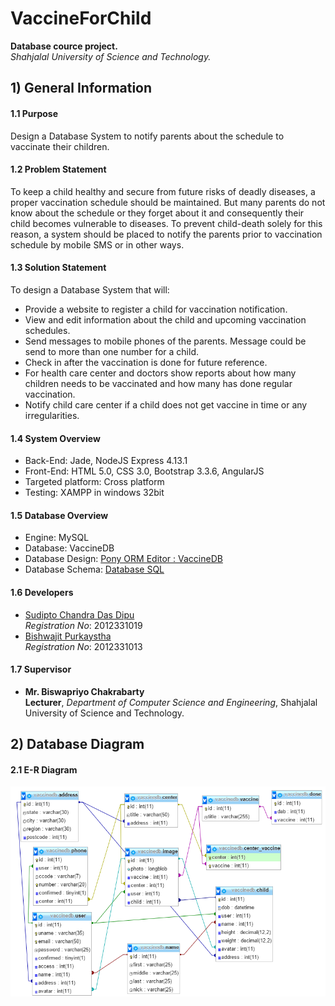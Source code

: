 # VaccineForChild     
**Database cource project.**    
*Shahjalal University of Science and Technology.*     

## 1) General Information      

#### 1.1 Purpose     
Design a Database System to notify parents about the schedule to vaccinate their children.  

#### 1.2 Problem Statement    
To keep a child healthy and secure from future risks of deadly diseases, a proper vaccination schedule should be maintained. But many parents do not know about the schedule or they forget about it and consequently their child becomes vulnerable to diseases. To prevent child-death solely for this reason, a system should be placed to notify the parents prior to vaccination schedule by mobile SMS or in other ways.     

#### 1.3 Solution Statement    
To design a Database System that will:     

* Provide a website to register a child for vaccination notification.   
* View and edit information about the child and upcoming vaccination schedules.   
* Send messages to mobile phones of the parents. Message could be send to more than one number for a child.   
* Check in after the vaccination is done for future reference.   
* For health care center and doctors show reports about how many children needs to be vaccinated and how many has done regular vaccination.    
* Notify child care center if a child does not get vaccine in time or any irregularities.   

#### 1.4 System Overview    

* Back-End: Jade, NodeJS Express 4.13.1
* Front-End: HTML 5.0, CSS 3.0, Bootstrap 3.3.6, AngularJS
* Targeted platform: Cross platform   
* Testing: XAMPP in windows 32bit   

#### 1.5 Database Overview

* Engine: MySQL    
* Database: VaccineDB    
* Database Design: [Pony ORM Editor : VaccineDB](https://editor.ponyorm.com/user/sdipu/VaccineDB)     
* Database Schema: [Database SQL](_database/db.sql)   

#### 1.6 Developers
 
* [Sudipto Chandra Das Dipu](https://github.com/dipu-bd)   
*Registration No*: 2012331019   
* [Bishwajit Purkaystha](https://github.com/bishwa420)      
*Registration No*: 2012331013    

#### 1.7 Supervisor 

* **Mr. Biswapriyo Chakrabarty**    
**Lecturer**, *Department of Computer Science and Engineering*, Shahjalal University of Science and Technology.    
   
   
## 2) Database Diagram

#### 2.1 E-R Diagram    

![E-R Diagram](_plans/database.png)

